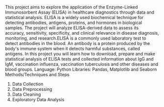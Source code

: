 This project aims to explore the application of the Enzyme-Linked Immunosorbent Assay (ELISA) in healthcare diagnostics through data and statistical analysis. ELISA is a widely used biochemical technique for detecting antibodies, antigens, proteins, and hormones in biological samples. 
The project will analyze ELISA-derived data to assess its accuracy, sensitivity, specificity, and clinical relevance in disease diagnosis, monitoring, and research.ELISA is a commonly used laboratory test to detect antibodies in the blood. An antibody is a protein produced by the body's immune system when it detects harmful substances, called antigens. In this project you will learn how to download, prepare and make statistical analysis of ELISA tests and collected information about IgG and IgM, vaccination influenza, vaccination tuberculosis and other diseases and blood groups.
Language: Python
Libraries: Pandas, Matplotlib and Seaborn
Methods/Techniques and Steps 
1. Data Collection
2. Data Preprocessing
3. Data Cleaning
4. Exploratory Data Analysis
